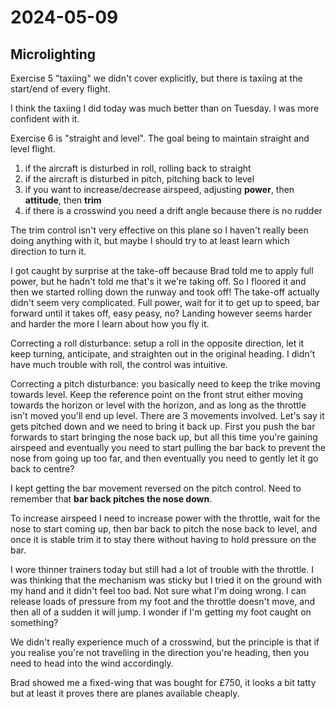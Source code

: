 # 2024-05-09

## Microlighting

Exercise 5 "taxiing" we didn't cover explicitly, but there is taxiing at the start/end of every flight.

I think the taxiing I did today was much better than on Tuesday. I was more confident with it.

Exercise 6 is "straight and level". The goal being to maintain straight and level flight.

1. if the aircraft is disturbed in roll, rolling back to straight
2. if the aircraft is disturbed in pitch, pitching back to level
3. if you want to increase/decrease airspeed, adjusting **power**, then **attitude**, then **trim**
4. if there is a crosswind you need a drift angle because there is no rudder

The trim control isn't very effective on this plane so I haven't really been doing anything with it,
but maybe I should try to at least learn which direction to turn it.

I got caught by surprise at the take-off because Brad told me to apply full power, but he hadn't
told me that's it we're taking off. So I floored it and then we started rolling down the
runway and took off! The take-off actually didn't seem very complicated. Full power, wait for
it to get up to speed, bar forward until it takes off, easy peasy, no? Landing however seems harder and
harder the more I learn about how you fly it.

Correcting a roll disturbance: setup a roll in the opposite direction, let it keep turning, anticipate, and straighten out in the original heading. I didn't have much trouble with roll, the control was intuitive.

Correcting a pitch disturbance: you basically need to keep the trike moving towards level. Keep the reference point on the front strut either moving towards the horizon or level with the horizon, and as long as the throttle isn't moved you'll end up level. There are 3 movements
involved. Let's say it gets pitched down and we need to bring it back up. First you push the bar forwards to
start bringing the nose back up, but all this time you're gaining airspeed and eventually you need to start pulling
the bar back to prevent the nose from going up too far, and then eventually you need to gently let it go back
to centre?

I kept getting the bar movement reversed on the pitch control. Need to remember that **bar back pitches the nose down**.

To increase airspeed I need to increase power with the throttle, wait for the nose to start coming up, then bar back to pitch the nose back to level, and once it is stable trim it to stay there without having to hold pressure on the bar.

I wore thinner trainers today but still had a lot of trouble with the throttle. I was thinking that the mechanism was sticky but I tried it on the ground with my hand and it didn't feel too bad. Not sure what I'm doing wrong. I can release loads of pressure from my foot and the throttle doesn't move, and then all of a sudden it will jump. I wonder if I'm getting my foot caught on something?

We didn't really experience much of a crosswind, but the principle is that if you realise you're not travelling
in the direction you're heading, then you need to head into the wind accordingly.

Brad showed me a fixed-wing that was bought for £750, it looks a bit tatty but at least it proves there are planes
available cheaply.
